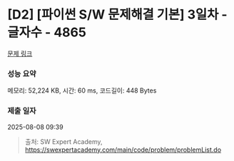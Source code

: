 # [D2] [파이썬 S/W 문제해결 기본] 3일차 - 글자수 - 4865 

[문제 링크](https://swexpertacademy.com/main/code/problem/problemDetail.do?contestProbId=AWTQSs6qQL0DFAVT) 

### 성능 요약

메모리: 52,224 KB, 시간: 60 ms, 코드길이: 448 Bytes

### 제출 일자

2025-08-08 09:39



> 출처: SW Expert Academy, https://swexpertacademy.com/main/code/problem/problemList.do